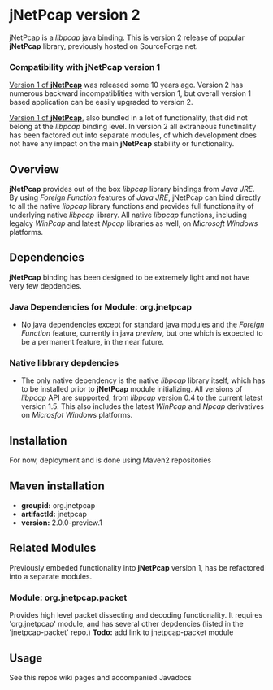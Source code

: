 # jNetPcap version 2
jNetPcap is a *libpcap* java binding. This is version 2 release of popular **jNetPcap** library, previously hosted on SourceForge.net.

### Compatibility with jNetPcap version 1
[Version 1  of **jNetPcap**][jnetpcap_v1_page] was released some 10 years ago. Version 2 has numerous backward incompatiblities with version 1, but overall version 1 based application can be easily upgraded to version 2.

[Version 1  of **jNetPcap**][jnetpcap_v1_page], also bundled in a lot of functionality, that did not belong at the *libpcap* binding level. In version 2 all extraneous functinality has been factored out into separate modules, of which development does not have any impact on the main **jNetPcap** stability or functionality.

[jnetpcap_v1_page]: <https://sourceforge.net/projects/jnetpcap> "Legacy jNetPcap Version 1 Project Page"
## Overview
**jNetPcap** provides out of the box *libpcap* library bindings from *Java JRE*. By using *Foreign Function* features of *Java JRE*, jNetPcap can bind directly to all the native *libpcap* library functions and provides full functionality of underlying native *libpcap* library. All native *libpcap* functions, including legalcy *WinPcap* and latest *Npcap* libraries as well, on *Microsoft Windows* platforms. 

## Dependencies
**jNetPcap** binding has been designed to be extremely light and not have very few depdencies.

### Java Dependencies for Module: org.jnetpcap
* No java dependencies except for standard java modules and the *Foreign Function* feature, currently in java *preview*, but one which is expected to be a permanent feature, in the near future.

### Native libbrary depdencies
* The only native dependency is the native *libpcap* library itself, which has to be installed prior to **jNetPcap** module initializing. All versions of *libpcap* API are supported, from *libpcap* version 0.4 to the current latest version 1.5. This also includes the latest *WinPcap* and *Npcap* derivatives on *Microsfot Windows* platforms.
## Installation
For now, deployment and is done using Maven2 repositories
## Maven installation
* **groupid:** org.jnetpcap
* **artifactId:** jnetpcap
* **version:** 2.0.0-preview.1
## Related Modules
Previously embeded functionality into **jNetPcap** version 1, has be refactored into a separate modules. 
### Module: org.jnetpcap.packet
Provides high level packet dissecting and decoding functionality. It requires 'org.jnetpcap' module, and has several other depdencies (listed in the 'jnetpcap-packet' repo.)
**Todo:** add link to jnetpcap-packet module
## Usage
See this repos wiki pages and accompanied Javadocs

